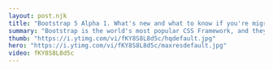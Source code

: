 ```yaml
--- 
layout: post.njk
title: "Bootstrap 5 Alpha 1. What's new and what to know if you're migrating."
summary: "Bootstrap is the world's most popular CSS Framework, and they recently released the first Alpha for version 5, so let's take a look at some of the new features and what you'll need to know when migrating or updating your projects."
thumb: "https://i.ytimg.com/vi/fKY8S8L8d5c/hqdefault.jpg"
hero: "https://i.ytimg.com/vi/fKY8S8L8d5c/maxresdefault.jpg"
video: fKY8S8L8d5c
---
```

